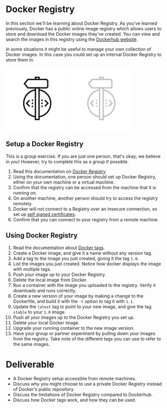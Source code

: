 # Docker Registry

In this section we'll be learning about Docker Registry. As you've learned previously, Docker has a public online image registry which allows users to store and download the Docker images they've created. You can view and search the images in this registry using the [Dockerhub website](https://hub.docker.com/).

In some situations it might be useful to manage your own collection of Docker images. In this case you could set up an internal Docker Registry to store them in.

![](img7/build_light.svg ':size=100x100 :class=light-mode-icon')
![](img7/build_dark.svg ':size=100x100 :class=dark-mode-icon')

## Setup a Docker Registry

This is a group exercise. If you are just one person, that's okay; we believe in you! However, try to complete this as a group if possible.

1. Read this documentation on [Docker Registry](https://docs.docker.com/registry/)
2. Using the documentation, one person should set up Docker Registry, either on your own machine or a virtual machine.
3. Confirm that the registry can be accessed from the machine that it is running on.
4. On another machine, another person should try to access the registry remotely.
5. Docker will not connect to a Registry over an insecure connection, so set up [self signed certificates](https://docs.docker.com/registry/insecure/#use-self-signed-certificates).
6. Confirm that you can connect to your registry from a remote machine.


## Using Docker Registry

1. Read the documentation about [Docker tags](https://docs.docker.com/engine/reference/commandline/tag/).
2. Create a Docker image, and give it a name without any version tag.
3. Add a tag to the image you just created, giving it the tag `1.0`.
4. List the images you just created. Notice how docker displays the image with multiple tags.
5. Push your image up to your Docker Registry.
6. Delete the local image from Docker.
7. Run a container with the image you uploaded to the registry. Verify it downloads and runs correctly.
8. Create a new version of your image by making a change to the Dockerfile, and build it with the `-t` option to tag it with `1.1`.
9. Update the `latest` tag to point to your new image, and give the tag `stable` to your `1.0` image.
10. Push all your images up to the Docker Registry you set up.
11. Delete your local Docker image.
12. Upgrade your running container to the new image version.
13. Have your group or partner experiment by pulling down your images from the registry. Take note of the different tags you can use to refer to the same images.

# Deliverable
- A Docker Registry setup accessible from remote machines.
- Discuss why you might choose to use a private Docker Registry instead of Docker's public repository.
- Discuss the limitations of Docker Registry compared to Dockerhub.
- Discuss how Docker tags work, and how they can be used.
